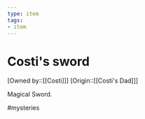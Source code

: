 ```yaml
---
type: item
tags:
- item
---
```


#  Costi's sword

[Owned by::[[Costi]]]
[Origin::[[Costi's Dad]]]

Magical Sword.

#mysteries

